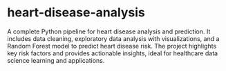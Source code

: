 # heart-disease-analysis
A complete Python pipeline for heart disease analysis and prediction. It includes data cleaning, exploratory data analysis with visualizations, and a Random Forest model to predict heart disease risk. The project highlights key risk factors and provides actionable insights, ideal for healthcare data science learning and applications.
